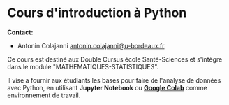 # Cours d'introduction à Python

**Contact:** 

- Antonin Colajanni antonin.colajanni@u-bordeaux.fr

Ce cours est destiné aux Double Cursus école Santé-Sciences et s'intègre dans le module "MATHEMATIQUES-STATISTIQUES". 

Il vise a fournir aux étudiants les bases pour faire de l'analyse de données avec Python, en utilisant **Jupyter Notebook** ou **[Google Colab](https://colab.research.google.com)** comme environnement de travail. 
